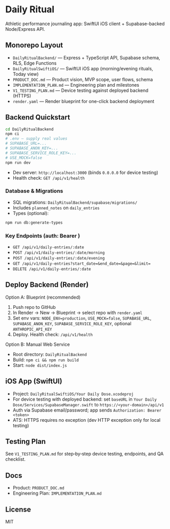 # Daily Ritual

Athletic performance journaling app: SwiftUI iOS client + Supabase-backed Node/Express API.

## Monorepo Layout
- `DailyRitualBackend/` — Express + TypeScript API, Supabase schema, RLS, Edge Functions
- `DailyRitualSwiftiOS/` — SwiftUI iOS app (morning/evening rituals, Today view)
- `PRODUCT_DOC.md` — Product vision, MVP scope, user flows, schema
- `IMPLEMENTATION_PLAN.md` — Engineering plan and milestones
- `V1_TESTING_PLAN.md` — Device testing against deployed backend (HTTPS)
- `render.yaml` — Render blueprint for one-click backend deployment

## Backend Quickstart
```bash
cd DailyRitualBackend
npm ci
# .env — supply real values
# SUPABASE_URL=...
# SUPABASE_ANON_KEY=...
# SUPABASE_SERVICE_ROLE_KEY=...
# USE_MOCK=false
npm run dev
```
- Dev server: `http://localhost:3000` (binds `0.0.0.0` for device testing)
- Health check: `GET /api/v1/health`

### Database & Migrations
- SQL migrations: `DailyRitualBackend/supabase/migrations/`
- Includes `planned_notes` on `daily_entries`
- Types (optional):
```bash
npm run db:generate-types
```

### Key Endpoints (auth: Bearer <Supabase JWT>)
- `GET /api/v1/daily-entries/:date`
- `POST /api/v1/daily-entries/:date/morning`
- `POST /api/v1/daily-entries/:date/evening`
- `GET /api/v1/daily-entries?start_date=&end_date=&page=&limit=`
- `DELETE /api/v1/daily-entries/:date`

## Deploy Backend (Render)
Option A: Blueprint (recommended)
1. Push repo to GitHub
2. In Render → New → Blueprint → select repo with `render.yaml`
3. Set env vars: `NODE_ENV=production`, `USE_MOCK=false`, `SUPABASE_URL`, `SUPABASE_ANON_KEY`, `SUPABASE_SERVICE_ROLE_KEY`, optional `ANTHROPIC_API_KEY`
4. Deploy. Health check: `/api/v1/health`

Option B: Manual Web Service
- Root directory: `DailyRitualBackend`
- Build: `npm ci && npm run build`
- Start: `node dist/index.js`

## iOS App (SwiftUI)
- Project: `DailyRitualSwiftiOS/Your Daily Dose.xcodeproj`
- For device testing with deployed backend: set `baseURL` in `Your Daily Dose/Services/SupabaseManager.swift` to `https://<your-domain>/api/v1`
- Auth via Supabase email/password; app sends `Authorization: Bearer <token>`
- ATS: HTTPS requires no exception (dev HTTP exception only for local testing)

## Testing Plan
See `V1_TESTING_PLAN.md` for step‑by‑step device testing, endpoints, and QA checklist.

## Docs
- Product: `PRODUCT_DOC.md`
- Engineering Plan: `IMPLEMENTATION_PLAN.md`

## License
MIT
